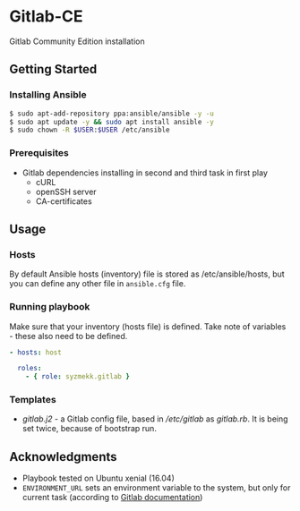 # Gitlab-CE

Gitlab Community Edition installation

## Getting Started

### Installing Ansible

```sh
$ sudo apt-add-repository ppa:ansible/ansible -y -u
$ sudo apt update -y && sudo apt install ansible -y
$ sudo chown -R $USER:$USER /etc/ansible
```

### Prerequisites

* Gitlab dependencies installing in second and third task in first play
    * cURL
    * openSSH server
    * CA-certificates

## Usage

### Hosts

By default Ansible hosts (inventory) file is stored as /etc/ansible/hosts, but you can define any other file in `ansible.cfg` file.

### Running playbook

Make sure that your inventory (hosts file) is defined.
Take note of variables - these also need to be defined.

```yaml
- hosts: host

  roles:
    - { role: syzmekk.gitlab }
```

### Templates

* *gitlab.j2* - a Gitlab config file, based in */etc/gitlab* as *gitlab.rb*. It is being set twice, because of bootstrap run.

## Acknowledgments

- Playbook tested on Ubuntu xenial (16.04)
- `ENVIRONMENT_URL` sets an environment variable to the system, but only for current task (according to [Gitlab documentation](https://about.gitlab.com/install/#ubuntu))
